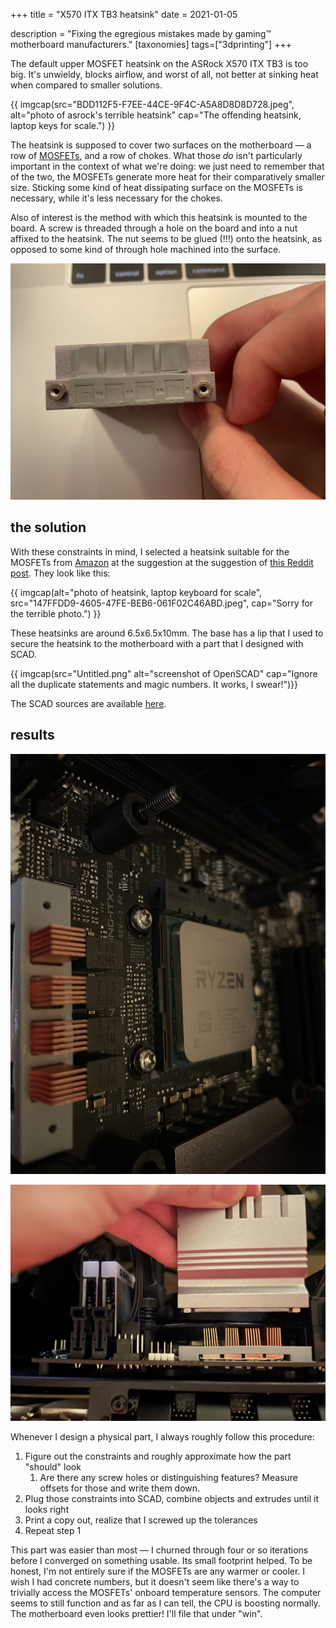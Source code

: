 +++
title = "X570 ITX TB3 heatsink"
date = 2021-01-05

description = "Fixing the egregious mistakes made by gaming™ motherboard manufacturers."
[taxonomies]
tags=["3dprinting"]
+++

The default upper MOSFET heatsink on the ASRock X570 ITX TB3 is too big. It's unwieldy, blocks airflow, and worst of all, not better at sinking heat when compared to smaller solutions.

<!-- more -->

{{ imgcap(src="BDD112F5-F7EE-44CE-9F4C-A5A8D8D8D728.jpeg", alt="photo of asrock's terrible heatsink" cap="The offending heatsink, laptop keys
for scale.") }}

The heatsink is supposed to cover two surfaces on the motherboard — a row of [MOSFETs](https://www.renesas.com/us/en/document/dst/isl99227-isl99227b-datasheet), and a row of chokes. What those *do* isn't particularly important in the context of what we're doing: we just need to remember that of the two, the MOSFETs generate more heat for their comparatively smaller size. Sticking some kind of heat dissipating surface on the MOSFETs is necessary, while it's less necessary for the chokes.

Also of interest is the method with which this heatsink is mounted to the board. A screw is threaded through a hole on the board and into a nut affixed to the heatsink. The nut seems to be glued (!!!) onto the heatsink, as opposed to some kind of through hole machined into the surface. 

![A shot of the mounting situation with half of my hand in the frame.](80D95EA2-0FC0-4558-BB48-3EA47A685252.jpeg)


## the solution

With these constraints in mind, I selected a heatsink suitable for the MOSFETs from [Amazon](https://smile.amazon.com/gp/product/B077VQTB6Q/) at the suggestion at the suggestion of [this Reddit post](https://old.reddit.com/r/sffpc/comments/daj1rd/vrm_heatsink_swap_on_asrock_x570_itxtb3/). They look like this:

{{ imgcap(alt="photo of heatsink, laptop keyboard for scale", src="147FFDD9-4605-47FE-BEB6-061F02C46ABD.jpeg", cap="Sorry for the terrible photo.") }}


These heatsinks are around 6.5x6.5x10mm. The base has a lip that I used to secure the heatsink to the motherboard with a part that I designed with SCAD.

{{ imgcap(src="Untitled.png" alt="screenshot of OpenSCAD" cap="Ignore all the duplicate statements
and magic numbers. It works, I swear!")}}

The SCAD sources are available [here](https://github.com/knownunown/prints/blob/main/mobo_heatsink.scad).

## results

![photo of heatsink mount with cpu out of focus](D4DBFA49-1854-4B44-AB98-68072B910DC7.jpeg)

![photo with new and old heatsink mount together](D98F40A5-D7C8-4B6B-88C9-C3A4705B7657.jpeg)

Whenever I design a physical part, I always roughly follow this procedure:

1. Figure out the constraints and roughly approximate how the part "should" look
   1. Are there any screw holes or distinguishing features? Measure offsets for those and write them down.
2. Plug those constraints into SCAD, combine objects and extrudes until it looks right
3. Print a copy out, realize that I screwed up the tolerances
4. Repeat step 1

This part was easier than most — I churned through four or so iterations before I converged on something usable. Its small footprint helped. To be honest, I'm not entirely sure if the MOSFETs are any warmer or cooler. I wish I had concrete numbers, but it doesn't seem like there's a way to trivially access the MOSFETs' onboard temperature sensors. The computer seems to still function and as far as I can tell, the CPU is boosting normally. The motherboard even looks prettier! I'll file that under "win".
